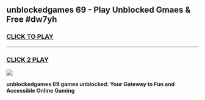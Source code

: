 
## unblockedgames 69 - Play Unblocked Gmaes & Free #dw7yh
<h3>
<a href="https://news.freeplayer.one?title=unblockedgames_69&ref=03M">CLICK TO PLAY</a></h3>
<hr>

<h3>
<a href="https://news.freeplayer.one?title=unblockedgames_69&ref=03M">CLICK 2 PLAY</a>
  
</h3>

<a href="https://news.freeplayer.one?title=unblockedgames_69&ref=03M"><img src="https://clearcache.store/games.png"></a>


**unblockedgames 69 games unblocked: Your Gateway to Fun and Accessible Online Gaming**
